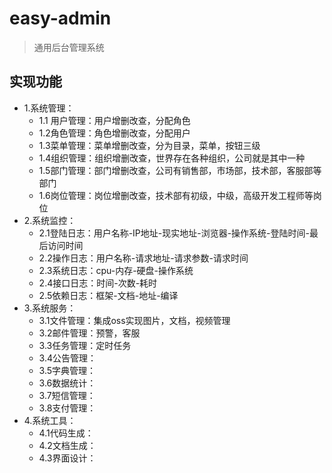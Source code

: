 # easy-admin

> 通用后台管理系统

## 实现功能

- 1.系统管理：
  - 1.1 用户管理：用户增删改查，分配角色
  - 1.2角色管理：角色增删改查，分配用户
  - 1.3菜单管理：菜单增删改查，分为目录，菜单，按钮三级
  - 1.4组织管理：组织增删改查，世界存在各种组织，公司就是其中一种
  - 1.5部门管理：部门增删改查，公司有销售部，市场部，技术部，客服部等部门
  - 1.6岗位管理：岗位增删改查，技术部有初级，中级，高级开发工程师等岗位
- 2.系统监控：
  - 2.1登陆日志：用户名称-IP地址-现实地址-浏览器-操作系统-登陆时间-最后访问时间
  - 2.2操作日志：用户名称-请求地址-请求参数-请求时间
  - 2.3系统日志：cpu-内存-硬盘-操作系统
  - 2.4接口日志：时间-次数-耗时
  - 2.5依赖日志：框架-文档-地址-编译
- 3.系统服务：
  - 3.1文件管理：集成oss实现图片，文档，视频管理
  - 3.2邮件管理：预警，客服
  - 3.3任务管理：定时任务
  - 3.4公告管理：
  - 3.5字典管理：
  - 3.6数据统计：
  - 3.7短信管理：
  - 3.8支付管理：
- 4.系统工具：
  - 4.1代码生成：
  - 4.2文档生成：
  - 4.3界面设计：
